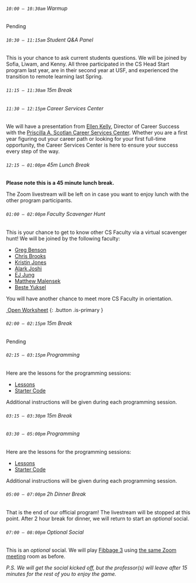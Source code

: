 ###### `10:00 – 10:30am` Warmup

Pending

###### `10:30 – 11:15am` Student Q&amp;A Panel

This is your chance to ask current students questions. We will be joined by Sofia, Liwam, and Kenny. All three participated in the CS Head Start program last year, are in their second year at USF, and experienced the transition to remote learning last Spring.

###### `11:15 – 11:30am` *15m Break* <a href="https://asoftmurmur.com/"><i class="far fa-play-circle"></i></a>

###### `11:30 – 12:15pm` Career Services Center

We will have a presentation from [Ellen Kelly](https://myusf.usfca.edu/career-services/meet-staff), Director of Career Success with the [Priscilla A. Scotlan Career Services Center](https://myusf.usfca.edu/career-services). Whether you are a first year figuring out your career path or looking for your first full-time
opportunity, the Career Services Center is here to ensure your success every step of the way.

###### `12:15 – 01:00pm` *45m Lunch Break*

**Please note this is a 45 minute lunch break.**

The Zoom livestream will be left on in case you want to enjoy lunch with the other program participants.

###### `01:00 – 02:00pm` Faculty Scavenger Hunt

This is your chance to get to know other CS Faculty via a virtual scavenger hunt! We will be joined by the following faculty:

  - [Greg Benson](https://www.usfca.edu/faculty/gregory-benson)
  - [Chris Brooks](https://www.usfca.edu/faculty/christopher-brooks)
  - [Kristin Jones](https://www.usfca.edu/faculty/kristin-jones)
  - [Alark Joshi](https://www.usfca.edu/faculty/alark-joshi)
  - [EJ Jung](https://www.usfca.edu/faculty/eunjin-ej-jung)
  - [Matthew Malensek](https://www.usfca.edu/faculty/matthew-malensek)
  - [Beste Yuksel](https://www.usfca.edu/faculty/beste-yuksel)

You will have another chance to meet more CS Faculty in orientation.

[<i class="fab fa-google-drive"></i>&nbsp;Open Worksheet](https://docs.google.com/document/d/1R3iG4oBDxKK9r1Ytbw4zPodfKyZDBSlHGYDEiDMcKZY/edit?usp=sharing)
{: .button .is-primary }

###### `02:00 – 02:15pm` *15m Break* <a href="https://asoftmurmur.com/"><i class="far fa-play-circle"></i></a>

Pending

###### `02:15 – 03:15pm` Programming

Here are the lessons for the programming sessions:

  - [Lessons](https://drive.google.com/drive/folders/17U0L4-ybh4zJsLagoGqr-hbflH70G2ZA?usp=sharing)
  - [Starter Code](https://drive.google.com/drive/folders/1c4DO2VI_PtgryOSzCk8Ikw9ima2JXQrR?usp=sharing)

Additional instructions will be given during each programming session.

###### `03:15 – 03:30pm`  *15m Break* <a href="https://asoftmurmur.com/"><i class="far fa-play-circle"></i></a>

###### `03:30 – 05:00pm` Programming

Here are the lessons for the programming sessions:

  - [Lessons](https://drive.google.com/drive/folders/17U0L4-ybh4zJsLagoGqr-hbflH70G2ZA?usp=sharing)
  - [Starter Code](https://drive.google.com/drive/folders/1c4DO2VI_PtgryOSzCk8Ikw9ima2JXQrR?usp=sharing)

Additional instructions will be given during each programming session.

###### `05:00 – 07:00pm` *2h Dinner Break*

That is the end of our official program! The livestream will be stopped at this point. After 2 hour break for dinner, we will return to start an *optional* social.

###### `07:00 – 08:00pm` *Optional Social*

This is an *optional* social. We will play [Fibbage 3](https://www.jackboxgames.com/fibbage-three/) using [the same Zoom meeting](https://usfca.zoom.us/j/93175178704) room as before.

*P.S. We will get the social kicked off, but the professor(s) will leave after 15 minutes for the rest of you to enjoy the game.*
